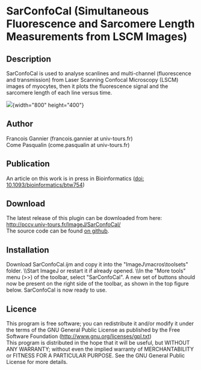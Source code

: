 # SarConfoCal (Simultaneous Fluorescence and Sarcomere Length Measurements from LSCM Images)

## Description

SarConfoCal is used to analyse scanlines and multi-channel (fluorescence
and transmission) from Laser Scanning Confocal Microscopy (LSCM) images
of myocytes, then it plots the fluorescence signal and the sarcomere
length of each line versus time.

![](http://pccv.univ-tours.fr/ImageJ/SarConfoCal/img/FFT_spectrum.PNG){width="800"
height="400"}

## Author

Francois Gannier (francois.gannier at univ-tours.fr)\
Come Pasqualin (come.pasqualin at univ-tours.fr)

## Publication

An article on this work is in press in Bioinformatics ([doi:
10.1093/bioinformatics/btw754](http://dx.doi.org/10.1093/bioinformatics/btw754))

## Download

The latest release of this plugin can be downloaded from here:
<http://pccv.univ-tours.fr/ImageJ/SarConfoCal/>\
The source code can be found [on
github](https://github.com/PCCV/SarConfoCal).

## Installation

Download SarConfoCal.ijm and copy it into the
\"ImageJ\\macros\\toolsets\" folder. \\\\Start ImageJ or restart it if
already opened. \\\\In the \"More tools\" menu (\>\>) of the toolbar,
select \"SarConfoCal\". A new set of buttons should now be present on
the right side of the toolbar, as shown in the top figure below.
SarConfoCal is now ready to use.

## Licence

This program is free software; you can redistribute it and/or modify it
under the terms of the GNU General Public License as published by the
Free Software Foundation (<http://www.gnu.org/licenses/gpl.txt>)\
This program is distributed in the hope that it will be useful, but
WITHOUT ANY WARRANTY; without even the implied warranty of
MERCHANTABILITY or FITNESS FOR A PARTICULAR PURPOSE. See the GNU General
Public License for more details.

